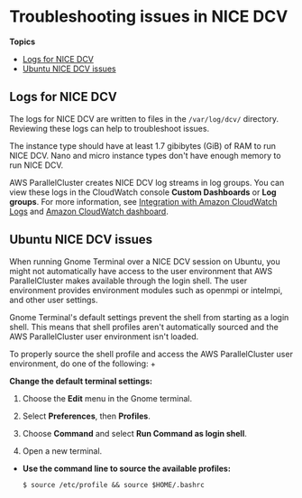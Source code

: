 # Troubleshooting issues in NICE DCV<a name="troubleshooting-v3-nice-dcv"></a>

**Topics**
+ [Logs for NICE DCV](#troubleshooting-v3-nice-dcv-logs)
+ [Ubuntu NICE DCV issues](#troubleshooting-v3-nice-dcv-modules)

## Logs for NICE DCV<a name="troubleshooting-v3-nice-dcv-logs"></a>

The logs for NICE DCV are written to files in the `/var/log/dcv/` directory\. Reviewing these logs can help to troubleshoot issues\.

The instance type should have at least 1\.7 gibibytes \(GiB\) of RAM to run NICE DCV\. Nano and micro instance types don't have enough memory to run NICE DCV\.

AWS ParallelCluster creates NICE DCV log streams in log groups\. You can view these logs in the CloudWatch console **Custom Dashboards** or **Log groups**\. For more information, see [Integration with Amazon CloudWatch Logs](cloudwatch-logs-v3.md) and [Amazon CloudWatch dashboard](cloudwatch-dashboard-v3.md)\.

## Ubuntu NICE DCV issues<a name="troubleshooting-v3-nice-dcv-modules"></a>

When running Gnome Terminal over a NICE DCV session on Ubuntu, you might not automatically have access to the user environment that AWS ParallelCluster makes available through the login shell\. The user environment provides environment modules such as openmpi or intelmpi, and other user settings\.

Gnome Terminal's default settings prevent the shell from starting as a login shell\. This means that shell profiles aren't automatically sourced and the AWS ParallelCluster user environment isn't loaded\.

To properly source the shell profile and access the AWS ParallelCluster user environment, do one of the following:
+ 

**Change the default terminal settings:**

  1. Choose the **Edit** menu in the Gnome terminal\.

  1. Select **Preferences**, then **Profiles**\.

  1. Choose **Command** and select **Run Command as login shell**\.

  1. Open a new terminal\.
+ **Use the command line to source the available profiles:**

  ```
  $ source /etc/profile && source $HOME/.bashrc
  ```
